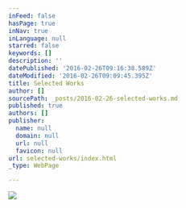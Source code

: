 ```yaml
---
inFeed: false
hasPage: true
inNav: true
inLanguage: null
starred: false
keywords: []
description: ''
datePublished: '2016-02-26T09:16:38.589Z'
dateModified: '2016-02-26T09:09:45.395Z'
title: Selected Works
author: []
sourcePath: _posts/2016-02-26-selected-works.md
published: true
authors: []
publisher:
  name: null
  domain: null
  url: null
  favicon: null
url: selected-works/index.html
_type: WebPage

---
```

![](https://the-grid-user-content.s3-us-west-2.amazonaws.com/634d6806-f9c3-40bd-8379-0542a7e29bb5.png)